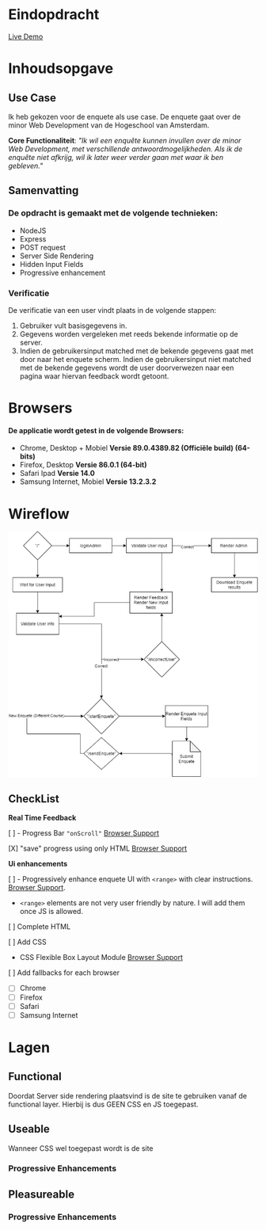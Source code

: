 # Eindopdracht

[Live Demo](https://BT2021.herokuapp.com)

# Inhoudsopgave

## Use Case

Ik heb gekozen voor de enquete als use case.
De enquete gaat over de minor Web Development van de Hogeschool van Amsterdam.

**Core Functionaliteit**: _"Ik wil een enquête kunnen invullen over de minor Web Development, met verschillende antwoordmogelijkheden. Als ik de enquête niet afkrijg, wil ik later weer verder gaan met waar ik ben gebleven."_

## Samenvatting

### De opdracht is gemaakt met de volgende technieken:

- NodeJS
- Express
- POST request
- Server Side Rendering
- Hidden Input Fields
- Progressive enhancement

### Verificatie

De verificatie van een user vindt plaats in de volgende stappen:

1. Gebruiker vult basisgegevens in.
2. Gegevens worden vergeleken met reeds bekende informatie op de server.
3. Indien de gebruikersinput matched met de bekende gegevens gaat met door naar het enquete scherm. Indien de gebruikersinput niet matched met de bekende gegevens wordt de user doorverwezen naar een pagina waar hiervan feedback wordt getoont.

# Browsers

#### De applicatie wordt getest in de volgende Browsers:

- Chrome, Desktop + Mobiel **Versie 89.0.4389.82 (Officiële build) (64-bits)**
- Firefox, Desktop **Versie 86.0.1 (64-bit)**
- Safari Ipad **Versie 14.0**
- Samsung Internet, Mobiel **Versie 13.2.3.2**

# Wireflow

![Wireflow](./assets/flow.png)

## CheckList

**Real Time Feedback**

[ ] - Progress Bar `"onScroll"` [Browser Support](https://caniuse.com/?search=onScroll)

[X] "save" progress using only HTML [Browser Support](https://caniuse.com/?search=autocomplete)

**Ui enhancements**

[ ] - Progressively enhance enquete UI with `<range>` with clear instructions. [Browser Support](https://caniuse.com/input-range).

- `<range>` elements are not very user friendly by nature. I will add them once JS is allowed.

[ ] Complete HTML

[ ] Add CSS

- CSS Flexible Box Layout Module [Browser Support](https://caniuse.com/flexbox)

[ ] Add fallbacks for each browser

- [ ] Chrome
- [ ] Firefox
- [ ] Safari
- [ ] Samsung Internet

# Lagen

## Functional

Doordat Server side rendering plaatsvind is de site te gebruiken vanaf de functional layer. Hierbij is dus GEEN CSS en JS toegepast.

## Useable

Wanneer CSS wel toegepast wordt is de site

### Progressive Enhancements

## Pleasureable

### Progressive Enhancements
